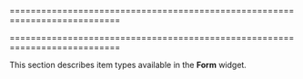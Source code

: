 <!--**
/*-------------------------------------------
    Auto-generated file. Do not modify.
-------------------------------------------

**-->
===========================================================================
<!--handmade--><!--/handmade-->
===========================================================================

<!--shortDescription-->
This section describes item types available in the **Form** widget.
<!--/shortDescription-->

<!--fullDescription-->

<!--/fullDescription-->